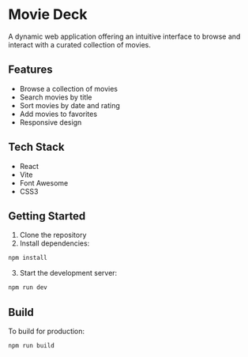 # Movie Deck

A dynamic web application offering an intuitive interface to browse and interact with a curated collection of movies.

## Features
- Browse a collection of movies
- Search movies by title
- Sort movies by date and rating
- Add movies to favorites
- Responsive design

## Tech Stack
- React
- Vite
- Font Awesome
- CSS3

## Getting Started

1. Clone the repository
2. Install dependencies:
```bash
npm install
```
3. Start the development server:
```bash
npm run dev
```

## Build
To build for production:
```bash
npm run build
```